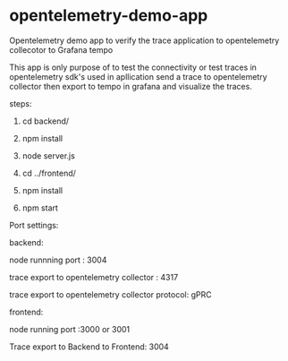 # opentelemetry-demo-app
Opentelemetry demo app to verify  the trace application to opentelemetry collecotor to Grafana tempo

This app is only purpose of to test the connectivity or test traces in opentelemetry sdk's used in apllication send a trace to opentelemetry collector then export to tempo in grafana and visualize the traces.


steps:

1) cd backend/
 
2) npm install
 
3) node server.js
   
4) cd ../frontend/
 
5)  npm install
 
6) npm start

 
Port settings:

backend:

node runnning port : 3004

trace export to opentelemetry collector : 4317

trace export to opentelemetry collector protocol: gPRC

frontend:

node running port :3000 or 3001

Trace export to Backend to Frontend: 3004
